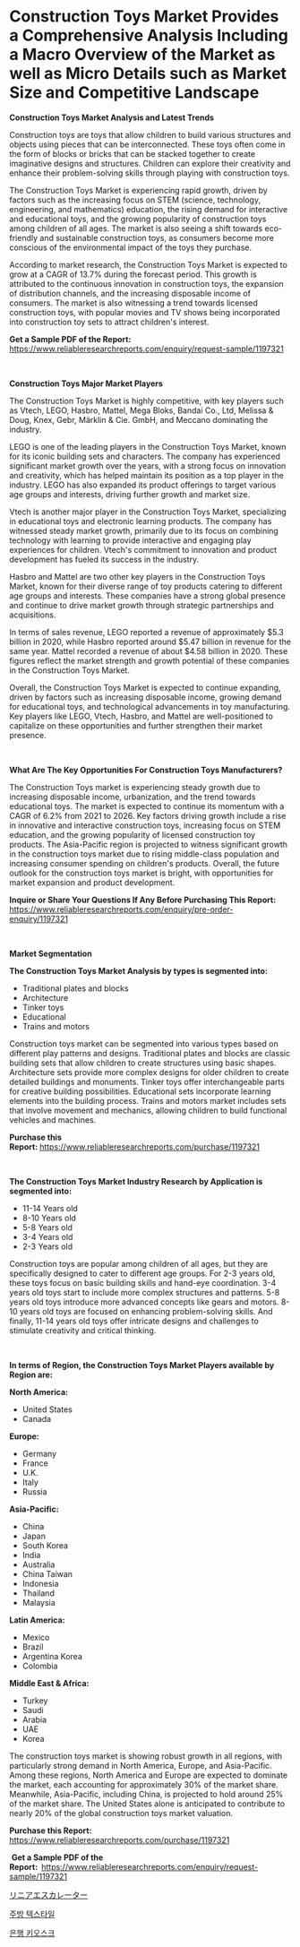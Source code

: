 <p><h1>Construction Toys Market Provides a Comprehensive Analysis Including a Macro Overview of the Market as well as Micro Details such as Market Size and Competitive Landscape</h1></p><p><strong>Construction Toys Market Analysis and Latest Trends</strong></p>
<p><p>Construction toys are toys that allow children to build various structures and objects using pieces that can be interconnected. These toys often come in the form of blocks or bricks that can be stacked together to create imaginative designs and structures. Children can explore their creativity and enhance their problem-solving skills through playing with construction toys.</p><p>The Construction Toys Market is experiencing rapid growth, driven by factors such as the increasing focus on STEM (science, technology, engineering, and mathematics) education, the rising demand for interactive and educational toys, and the growing popularity of construction toys among children of all ages. The market is also seeing a shift towards eco-friendly and sustainable construction toys, as consumers become more conscious of the environmental impact of the toys they purchase.</p><p>According to market research, the Construction Toys Market is expected to grow at a CAGR of 13.7% during the forecast period. This growth is attributed to the continuous innovation in construction toys, the expansion of distribution channels, and the increasing disposable income of consumers. The market is also witnessing a trend towards licensed construction toys, with popular movies and TV shows being incorporated into construction toy sets to attract children's interest.</p></p>
<p><strong>Get a Sample PDF of the Report:&nbsp;</strong> <a href="https://www.reliableresearchreports.com/enquiry/request-sample/1197321">https://www.reliableresearchreports.com/enquiry/request-sample/1197321</a></p>
<p>&nbsp;</p>
<p><strong>Construction Toys Major Market Players</strong></p>
<p><p>The Construction Toys Market is highly competitive, with key players such as Vtech, LEGO, Hasbro, Mattel, Mega Bloks, Bandai Co., Ltd, Melissa & Doug, Knex, Gebr, Märklin & Cie. GmbH, and Meccano dominating the industry. </p><p>LEGO is one of the leading players in the Construction Toys Market, known for its iconic building sets and characters. The company has experienced significant market growth over the years, with a strong focus on innovation and creativity, which has helped maintain its position as a top player in the industry. LEGO has also expanded its product offerings to target various age groups and interests, driving further growth and market size.</p><p>Vtech is another major player in the Construction Toys Market, specializing in educational toys and electronic learning products. The company has witnessed steady market growth, primarily due to its focus on combining technology with learning to provide interactive and engaging play experiences for children. Vtech's commitment to innovation and product development has fueled its success in the industry.</p><p>Hasbro and Mattel are two other key players in the Construction Toys Market, known for their diverse range of toy products catering to different age groups and interests. These companies have a strong global presence and continue to drive market growth through strategic partnerships and acquisitions.</p><p>In terms of sales revenue, LEGO reported a revenue of approximately $5.3 billion in 2020, while Hasbro reported around $5.47 billion in revenue for the same year. Mattel recorded a revenue of about $4.58 billion in 2020. These figures reflect the market strength and growth potential of these companies in the Construction Toys Market. </p><p>Overall, the Construction Toys Market is expected to continue expanding, driven by factors such as increasing disposable income, growing demand for educational toys, and technological advancements in toy manufacturing. Key players like LEGO, Vtech, Hasbro, and Mattel are well-positioned to capitalize on these opportunities and further strengthen their market presence.</p></p>
<p>&nbsp;</p>
<p><strong>What Are The Key Opportunities For Construction Toys Manufacturers?</strong></p>
<p><p>The Construction Toys market is experiencing steady growth due to increasing disposable income, urbanization, and the trend towards educational toys. The market is expected to continue its momentum with a CAGR of 6.2% from 2021 to 2026. Key factors driving growth include a rise in innovative and interactive construction toys, increasing focus on STEM education, and the growing popularity of licensed construction toy products. The Asia-Pacific region is projected to witness significant growth in the construction toys market due to rising middle-class population and increasing consumer spending on children's products. Overall, the future outlook for the construction toys market is bright, with opportunities for market expansion and product development.</p></p>
<p><strong>Inquire or Share Your Questions If Any Before Purchasing This Report:</strong> <a href="https://www.reliableresearchreports.com/enquiry/pre-order-enquiry/1197321">https://www.reliableresearchreports.com/enquiry/pre-order-enquiry/1197321</a></p>
<p>&nbsp;</p>
<p><strong>Market Segmentation</strong></p>
<p><strong>The Construction Toys Market Analysis by types is segmented into:</strong></p>
<p><ul><li>Traditional plates and blocks</li><li>Architecture</li><li>Tinker toys</li><li>Educational</li><li>Trains and motors</li></ul></p>
<p><p>Construction toys market can be segmented into various types based on different play patterns and designs. Traditional plates and blocks are classic building sets that allow children to create structures using basic shapes. Architecture sets provide more complex designs for older children to create detailed buildings and monuments. Tinker toys offer interchangeable parts for creative building possibilities. Educational sets incorporate learning elements into the building process. Trains and motors market includes sets that involve movement and mechanics, allowing children to build functional vehicles and machines.</p></p>
<p><strong>Purchase this Report:&nbsp;</strong><a href="https://www.reliableresearchreports.com/purchase/1197321">https://www.reliableresearchreports.com/purchase/1197321</a></p>
<p>&nbsp;</p>
<p><strong>The Construction Toys Market Industry Research by Application is segmented into:</strong></p>
<p><ul><li>11-14 Years old</li><li>8-10 Years old</li><li>5-8 Years old</li><li>3-4 Years old</li><li>2-3 Years old</li></ul></p>
<p><p>Construction toys are popular among children of all ages, but they are specifically designed to cater to different age groups. For 2-3 years old, these toys focus on basic building skills and hand-eye coordination. 3-4 years old toys start to include more complex structures and patterns. 5-8 years old toys introduce more advanced concepts like gears and motors. 8-10 years old toys are focused on enhancing problem-solving skills. And finally, 11-14 years old toys offer intricate designs and challenges to stimulate creativity and critical thinking.</p></p>
<p>&nbsp;</p>
<p><strong>In terms of Region, the Construction Toys Market Players available by Region are:</strong></p>
<p>
    <p> <strong> North America: </strong>
        <ul>
            <li>United States</li>
            <li>Canada</li>
        </ul>
        </p> 
    <p> <strong> Europe: </strong>
        <ul>
            <li>Germany</li>
            <li>France</li>
            <li>U.K.</li>
            <li>Italy</li>
            <li>Russia</li>
        </ul>
        </p> 
    <p> <strong> Asia-Pacific: </strong>
        <ul>
            <li>China</li>
            <li>Japan</li>
            <li>South Korea</li>
            <li>India</li>
            <li>Australia</li>
            <li>China Taiwan</li>
            <li>Indonesia</li>
            <li>Thailand</li>
            <li>Malaysia</li>
        </ul>
        </p> 
    <p> <strong> Latin America: </strong>
        <ul>
            <li>Mexico</li>
            <li>Brazil</li>
            <li>Argentina Korea</li>
            <li>Colombia</li>
        </ul>
        </p> 
    <p> <strong> Middle East & Africa: </strong>
        <ul>
            <li>Turkey</li>
            <li>Saudi</li>
            <li>Arabia</li>
            <li>UAE</li>
            <li>Korea</li>
        </ul>
    </p>
    </p>
<p><p>The construction toys market is showing robust growth in all regions, with particularly strong demand in North America, Europe, and Asia-Pacific. Among these regions, North America and Europe are expected to dominate the market, each accounting for approximately 30% of the market share. Meanwhile, Asia-Pacific, including China, is projected to hold around 25% of the market share. The United States alone is anticipated to contribute to nearly 20% of the global construction toys market valuation.</p></p>
<p><strong>Purchase this Report: </strong><a href="https://www.reliableresearchreports.com/purchase/1197321">https://www.reliableresearchreports.com/purchase/1197321</a></p>
<p>&nbsp;<strong>Get a Sample PDF of the Report:&nbsp;&nbsp;</strong><a href="https://www.reliableresearchreports.com/enquiry/request-sample/1197321">https://www.reliableresearchreports.com/enquiry/request-sample/1197321</a></p>
<p><strong></strong></p>
<p><p><a href="https://medium.com/@alletty768546/%E7%B7%9A%E5%BD%A2%E3%82%A8%E3%82%B9%E3%82%AB%E3%83%AC%E3%83%BC%E3%82%BF%E3%83%BC%E5%B8%82%E5%A0%B4%E8%A6%8F%E6%A8%A1-%E5%B8%82%E5%A0%B4%E5%B1%95%E6%9C%9B%E3%81%A8%E5%B8%82%E5%A0%B4%E4%BA%88%E6%B8%AC-2024%E5%B9%B4%E3%81%8B%E3%82%892031%E5%B9%B4%E3%81%BE%E3%81%A7-0169b0165557">リニアエスカレーター</a></p><p><a href="https://medium.com/@tonyolfson67562023/%EC%A3%BC%EB%B0%A9-%ED%85%8D%EC%8A%A4%ED%83%80%EC%9D%BC-%EC%8B%9C%EC%9E%A5-%EC%A0%90%EC%9C%A0%EC%9C%A8-%EB%B3%80%ED%99%94-%EB%B0%8F-%EC%8B%9C%EC%9E%A5-%EC%84%B1%EC%9E%A5-%EC%B6%94%EC%9D%B4-2024-2031-4476cfa76a50">주방 텍스타일</a></p><p><a href="https://medium.com/@heisenberg6587768/%EC%9D%80%ED%96%89-%ED%82%A4%EC%98%A4%EC%8A%A4%ED%81%AC-%EC%8B%9C%EC%9E%A5%EC%9D%80-%EC%8B%9C%EC%9E%A5-%EC%A0%90%EC%9C%A0%EC%9C%A8-%ED%81%AC%EA%B8%B0-%EB%B0%8F-2031%EB%85%84%EA%B9%8C%EC%A7%80-%EC%98%88%EC%83%81%EB%90%98%EB%8A%94-%EC%98%88%EC%B8%A1%EC%97%90-%EC%A4%91%EC%A0%90%EC%9D%84-%EB%91%90%EA%B3%A0-%EC%9E%88%EC%8A%B5%EB%8B%88%EB%8B%A4-02b241934c93">은행 키오스크</a></p></p>